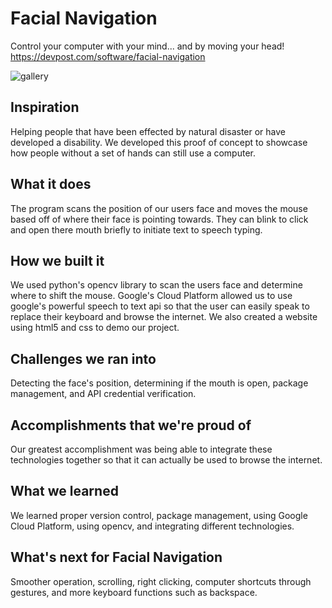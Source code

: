 # Facial Navigation
Control your computer with your mind... and by moving your head!  
https://devpost.com/software/facial-navigation

![gallery](https://user-images.githubusercontent.com/6628497/54087229-2bd9f280-4327-11e9-9261-c8fd6488d3c0.jpg)


## Inspiration
Helping people that have been effected by natural disaster or have developed a disability. We developed this proof of concept to showcase how people without a set of hands can still use a computer.
## What it does
The program scans the position of our users face and moves the mouse based off of where their face is pointing towards. They can blink to click and open there mouth briefly to initiate text to speech typing.
## How we built it
We used python's opencv library to scan the users face and determine where to shift the mouse. Google's Cloud Platform allowed us to use google's powerful speech to text api so that the user can easily speak to replace their keyboard and browse the internet. We also created a website using html5 and css to demo our project.
## Challenges we ran into
Detecting the face's position, determining if the mouth is open, package management, and API credential verification.
## Accomplishments that we're proud of
Our greatest accomplishment was being able to integrate these technologies together so that it can actually be used to browse the internet.
## What we learned
We learned proper version control, package management, using Google Cloud Platform, using opencv, and integrating different technologies. 
## What's next for Facial Navigation
Smoother operation, scrolling, right clicking, computer shortcuts through gestures, and more keyboard functions such as backspace.
